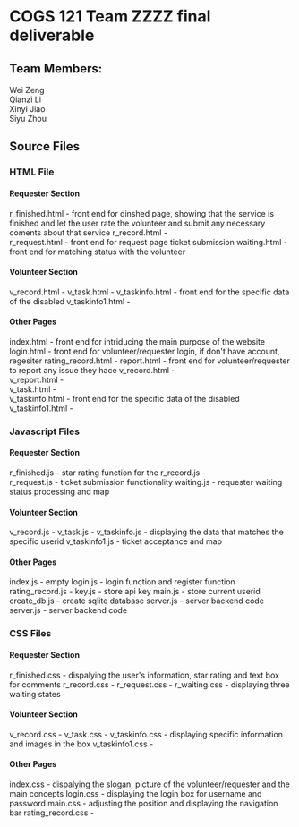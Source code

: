 COGS 121 Team ZZZZ final deliverable
====================================

Team Members:
-------------

Wei Zeng  
 Qianzi Li  
 Xinyi Jiao  
 Siyu Zhou

Source Files
------------

### HTML File

#### Requester Section

r_finished.html - front end for dinshed page, showing that the service is finished and let the user rate
the volunteer and submit any necessary coments about that service
r_record.html -  
r_request.html - front end for request page ticket submission
waiting.html - front end for matching status with the volunteer

#### Volunteer Section

v_record.html -
v_task.html -
v_taskinfo.html - front end for the specific data of the disabled
v_taskinfo1.html -

#### Other Pages

index.html - front end for intriducing the main purpose of the website
login.html - front end for volunteer/requester login, if don't have account, regesiter
rating_record.html -
report.html - front end for volunteer/requester to report any issue they hace
v_record.html -   
v_report.html -   
v_task.html -   
v_taskinfo.html - front end for the specific data of the disabled v_taskinfo1.html -


### Javascript Files

#### Requester Section

r_finished.js - star rating function for the
r_record.js -  
r_request.js - ticket submission functionality
waiting.js - requester waiting status processing and map

#### Volunteer Section

v_record.js -
v_task.js -
v_taskinfo.js - displaying the data that matches the specific userid v_taskinfo1.js - ticket acceptance and map

#### Other Pages

index.js - empty
login.js - login function and register function
rating_record.js -
key.js - store api key
main.js - store current userid
create_db.js - create sqlite
database server.js - server backend code
server.js - server backend code

### CSS Files

#### Requester Section

r_finished.css - dispalying the user's information, star rating and text box for comments
r_record.css -
r_request.css -
r_waiting.css - displaying three waiting states

#### Volunteer Section

v_record.css -
v_task.css -
v_taskinfo.css - displaying specific information and images in the box
v_taskinfo1.css -

#### Other Pages

index.css - dispalying the slogan, picture of the volunteer/requester and the main concepts
login.css - displaying the login box for username and password
main.css - adjusting the position and displaying the navigation bar
rating_record.css -

